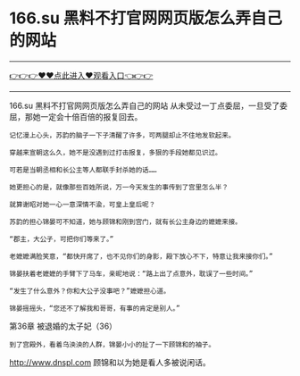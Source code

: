 # 166.su 黑料不打官网网页版怎么弄自己的网站

<hr/><a href="https://github.com/qiuhjg/faxd/issues/1">👉👉👉♥♥点此进入♥观看入口👈👉👉</a><hr/>

166.su 黑料不打官网网页版怎么弄自己的网站
从未受过一丁点委屈，一旦受了委屈，那她一定会十倍百倍的报复回去。

    记忆漫上心头，苏韵的脑子一下子清醒了许多，可两腿却止不住地发软起来。

    穿越来宣朝这么久，她不是没遇到过打击报复，多狠的手段她都见识过。

    可若是当朝丞相和长公主等人都联手封杀她的话……

    她更担心的是，就像那些百姓所说，万一今天发生的事传到了宫里怎么半？

    就算谢昭对她一心一意深情不渝，可皇上皇后呢？

    苏韵的担心锦晏可不知道，她与顾锦和刚到宫门，就有长公主身边的嬷嬷来接。

    “郡主，大公子，可把你们等来了。”

    老嬷嬷满脸笑意，“都快开席了，也不见你们的身影，殿下放心不下，特意让我来接你们。”

    锦晏扶着老嬷嬷的手臂下了马车，亲昵地说：“路上出了点意外，耽误了一些时间。”

    “发生了什么意外？你和大公子没事吧？”嬷嬷担心道。

    锦晏摇摇头，“您还不了解我和哥哥，有事的肯定是别人。”

第36章 被退婚的太子妃（36）

    到了宫殿外，看着乌泱泱的人群，锦晏小小的扯了一下顾锦和的袖子。
http://www.dnspl.com
    顾锦和以为她是看人多被说闲话。
